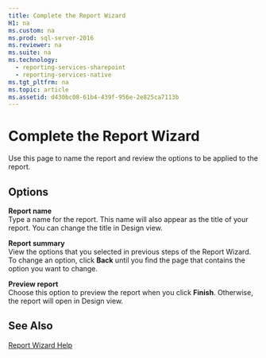 ```yaml
---
title: Complete the Report Wizard
H1: na
ms.custom: na
ms.prod: sql-server-2016
ms.reviewer: na
ms.suite: na
ms.technology: 
  - reporting-services-sharepoint
  - reporting-services-native
ms.tgt_pltfrm: na
ms.topic: article
ms.assetid: d430bc08-61b4-439f-956e-2e825ca7113b
---
```

# Complete the Report Wizard
  Use this page to name the report and review the options to be applied to the report.  
  
## Options  
 **Report name**  
 Type a name for the report. This name will also appear as the title of your report. You can change the title in Design view.  
  
 **Report summary**  
 View the options that you selected in previous steps of the Report Wizard. To change an option, click **Back** until you find the page that contains the option you want to change.  
  
 **Preview report**  
 Choose this option to preview the report when you click **Finish**. Otherwise, the report will open in Design view.  
  
## See Also  
 [Report Wizard Help](../../Topics/TopicNameNotContainA/Report-Wizard-Help.md)  
  
  